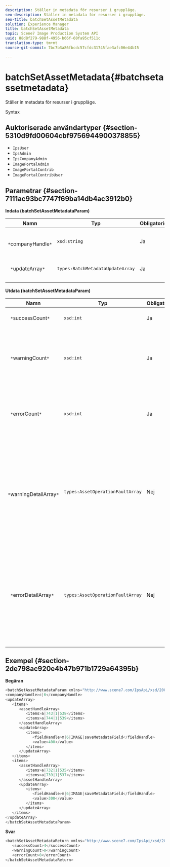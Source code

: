 ```yaml
---
description: Ställer in metadata för resurser i gruppläge.
seo-description: Ställer in metadata för resurser i gruppläge.
seo-title: batchSetAssetMetadata
solution: Experience Manager
title: batchSetAssetMetadata
topic: Scene7 Image Production System API
uuid: 88d8f279-988f-4956-b66f-60fa95cf511c
translation-type: tm+mt
source-git-commit: 7bc7b3a86fbcdc57cfdc31745fae3afc06e44b15

---
```



# batchSetAssetMetadata{#batchsetassetmetadata}

Ställer in metadata för resurser i gruppläge.

Syntax

## Auktoriserade användartyper {#section-5310d9fd00604cbf9756944900378855}

* `IpsUser`
* `IpsAdmin`
* `IpsCompanyAdmin`
* `ImagePortalAdmin`
* `ImagePortalContrib`
* `ImagePortalContribUser`

## Parametrar {#section-7111ac93bc7747f69ba14db4ac3912b0}

**Indata (batchSetAssetMetadataParam)**

| Namn | Typ | Obligatoriskt | Beskrivning |
|---|---|---|---|
| ` *`companyHandle`*` | `xsd:string` | Ja | Referensen till det företag vars metadata du vill ange i en gruppåtgärd. |
| ` *`updateArray`*` | `types:BatchMetadataUpdateArray` | Ja | Arrayen med metadatauppdateringar som används för resurserna. |

**Utdata (batchSetAssetMetadataParam)**

| Namn | Typ | Obligatoriskt | Beskrivning |
|---|---|---|---|
| ` *`successCount`*` | `xsd:int` | Ja | Antalet angivna metadata. |
| ` *`warningCount`*` | `xsd:int` | Ja | Antalet varningar som genereras när åtgärden försökte ange metadata. |
| ` *`errorCount`*` | `xsd:int` | Ja | Antalet fel som genererades när åtgärden försökte ange metadata. |
| ` *`warningDetailArray`*` | `types:AssetOperationFaultArray` | Nej | Arrayen med detaljer som är associerade med resurserna som genererar varningar när åtgärden försökte batchställa in metadata för resurserna. |
| ` *`errorDetailArray`*` | `types:AssetOperationFaultArray` | Nej | Arrayen med information som är associerad med resurserna som genererar fel när åtgärden försökte batchställa in metadata för resurserna. |

## Exempel {#section-2de798ac920e4b47b971b1729a64395b}

**Begäran**

```java
<batchSetAssetMetadataParam xmlns="http://www.scene7.com/IpsApi/xsd/2008-01-15">
<companyHandle>c|6</companyHandle>
<updateArray>
   <items>
      <assetHandleArray>
         <items>a|743|1|538</items>
         <items>a|744|1|539</items>
      </assetHandleArray>
      <updateArray>
         <items>
            <fieldHandle>m|6|IMAGE|saveMetadataField</fieldHandle>
            <value>400</value>
         </items>
      </updateArray>
   </items>
   <items>
      <assetHandleArray>
         <items>a|732|1|535</items>
         <items>a|739|1|537</items>
      </assetHandleArray>
      <updateArray>
         <items>
            <fieldHandle>m|6|IMAGE|saveMetadataField</fieldHandle>
            <value>300</value>
         </items>
      </updateArray>
   </items>
</updateArray>
</batchSetAssetMetadataParam>
```

**Svar**

```java
<batchSetAssetMetadataReturn xmlns="http://www.scene7.com/IpsApi/xsd/2008-01-15">
   <successCount>4</successCount>
   <warningCount>0</warningCount>
   <errorCount>0</errorCount>
</batchSetAssetMetadataReturn>
```

